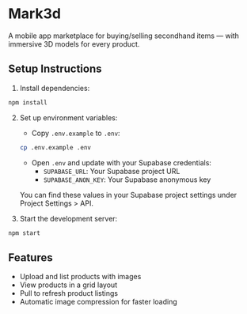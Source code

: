 # Mark3d
A mobile app marketplace for buying/selling secondhand items — with immersive 3D models for every product.

## Setup Instructions

1. Install dependencies:
```bash
npm install
```

2. Set up environment variables:
   - Copy `.env.example` to `.env`:
   ```bash
   cp .env.example .env
   ```
   - Open `.env` and update with your Supabase credentials:
     - `SUPABASE_URL`: Your Supabase project URL
     - `SUPABASE_ANON_KEY`: Your Supabase anonymous key
   
   You can find these values in your Supabase project settings under Project Settings > API.

3. Start the development server:
```bash
npm start
```

## Features
- Upload and list products with images
- View products in a grid layout
- Pull to refresh product listings
- Automatic image compression for faster loading
